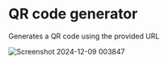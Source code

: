 # QR code generator
Generates a QR code using the provided URL

![Screenshot 2024-12-09 003847](https://github.com/user-attachments/assets/e44a7692-a21c-413f-82b1-6d898c0df25e)
